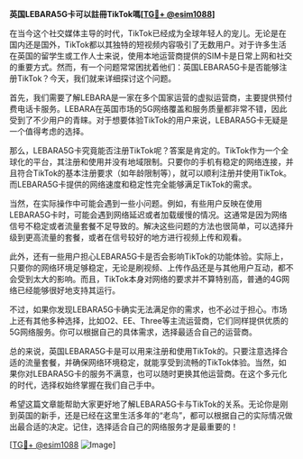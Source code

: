 **英国LEBARA5G卡可以註冊TikTok嗎[[TG💪+ @esim1088](https://t.me/s/esim1088)]**

在当今这个社交媒体主导的时代，TikTok已经成为全球年轻人的宠儿。无论是在国内还是国外，TikTok都以其独特的短视频内容吸引了无数用户。对于许多生活在英国的留学生或工作人士来说，使用本地运营商提供的SIM卡是日常上网和社交的重要方式。然而，有一个问题常常困扰着他们：英国LEBARA5G卡是否能够注册TikTok？今天，我们就来详细探讨这个问题。

首先，我们需要了解LEBARA是一家在多个国家运营的虚拟运营商，主要提供预付费电话卡服务。LEBARA在英国市场的5G网络覆盖和服务质量都非常不错，因此受到了不少用户的青睐。对于想要体验TikTok的用户来说，LEBARA5G卡无疑是一个值得考虑的选择。

那么，LEBARA5G卡究竟能否注册TikTok呢？答案是肯定的。TikTok作为一个全球化的平台，其注册和使用并没有地域限制。只要你的手机有稳定的网络连接，并且符合TikTok的基本注册要求（如年龄限制等），就可以顺利注册并使用TikTok。而LEBARA5G卡提供的网络速度和稳定性完全能够满足TikTok的需求。

当然，在实际操作中可能会遇到一些小问题。例如，有些用户反映在使用LEBARA5G卡时，可能会遇到网络延迟或者加载缓慢的情况。这通常是因为网络信号不稳定或者流量套餐不足导致的。解决这些问题的方法也很简单，可以选择升级到更高流量的套餐，或者在信号较好的地方进行视频上传和观看。

此外，还有一些用户担心LEBARA5G卡是否会影响TikTok的功能体验。实际上，只要你的网络环境足够稳定，无论是刷视频、上传作品还是与其他用户互动，都不会受到太大的影响。而且，TikTok本身对网络的要求并不算特别高，普通的4G网络已经能够很好地支持其运行。

不过，如果你发现LEBARA5G卡确实无法满足你的需求，也不必过于担心。市场上还有其他多种选择，比如O2、EE、Three等主流运营商，它们同样提供优质的5G网络服务。你可以根据自己的具体需求，选择最适合自己的运营商。

总的来说，英国LEBARA5G卡是可以用来注册和使用TikTok的。只要注意选择合适的流量套餐，并确保网络环境稳定，就能享受到流畅的TikTok体验。当然，如果你对LEBARA5G卡的服务不满意，也可以随时更换其他运营商。在这个多元化的时代，选择权始终掌握在我们自己手中。

希望这篇文章能帮助大家更好地了解LEBARA5G卡与TikTok的关系。无论你是刚到英国的新手，还是已经在这里生活多年的“老鸟”，都可以根据自己的实际情况做出最合适的决定。记住，选择适合自己的网络服务才是最重要的！

[[TG💪+ @esim1088](https://t.me/s/esim1088) ![Image](https://i.postimg.cc/4NQfJmqS/Snipaste-2025-05-13-00-14-12.png)]